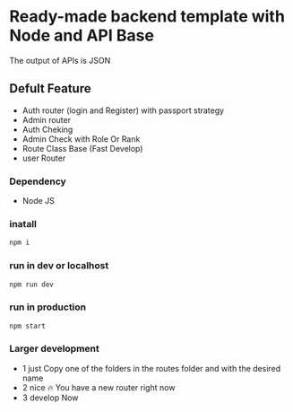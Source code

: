 # Ready-made backend template with Node and API Base
 The output of APIs is JSON

## Defult Feature


- Auth router (login and Register) with passport strategy 
- Admin router 
- Auth Cheking
- Admin Check with Role Or Rank
- Route Class Base (Fast Develop)
- user Router





### Dependency

- Node JS

### inatall 

```bash
npm i
```
### run in dev or localhost 

```bash
npm run dev
```

### run in production

```bash
npm start
```



### Larger development

- 1 just Copy one of the folders in the routes folder and with the desired name
- 2 nice 🔥 You have a new router right now
- 3 develop Now
